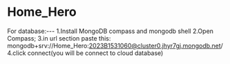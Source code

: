 # Home_Hero
For database:---
    1.Install MongoDB compass and mongodb shell
    2.Open Compass;
    3.in url section paste this: mongodb+srv://Home_Hero:2023B1531060@cluster0.jhyr7gj.mongodb.net/
    4.click connect(you will be connect to cloud database)

    
